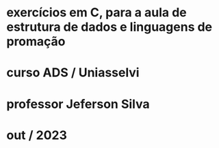 # exercícios em C, para a aula de estrutura de dados e linguagens de promação
# curso ADS  / Uniasselvi
# professor Jeferson Silva
# out / 2023